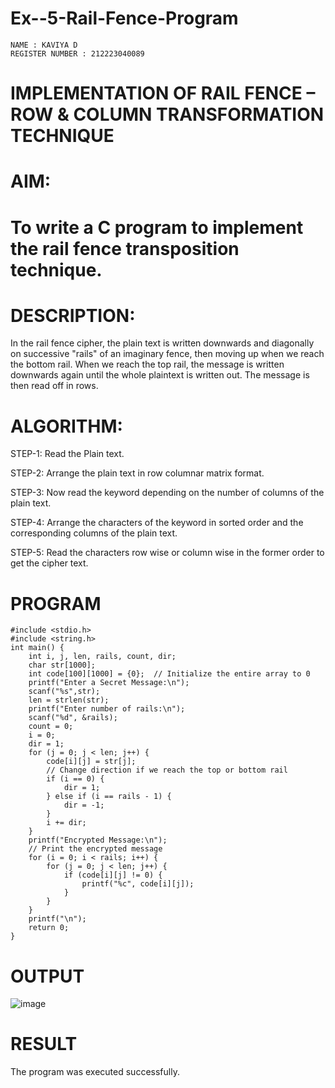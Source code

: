 # Ex--5-Rail-Fence-Program
```
NAME : KAVIYA D
REGISTER NUMBER : 212223040089
```

# IMPLEMENTATION OF RAIL FENCE – ROW & COLUMN TRANSFORMATION TECHNIQUE

# AIM:

# To write a C program to implement the rail fence transposition technique.

# DESCRIPTION:

In the rail fence cipher, the plain text is written downwards and diagonally on successive "rails" of an imaginary fence, then moving up when we reach the bottom rail. When we reach the top rail, the message is written downwards again until the whole plaintext is written out. The message is then read off in rows.

# ALGORITHM:


STEP-1: Read the Plain text.


STEP-2: Arrange the plain text in row columnar matrix format.


STEP-3: Now read the keyword depending on the number of columns of the plain text.


STEP-4: Arrange the characters of the keyword in sorted order and the corresponding columns of the plain text.


STEP-5: Read the characters row wise or column wise in the former order to get the cipher text.

# PROGRAM
```
#include <stdio.h>
#include <string.h>
int main() {
    int i, j, len, rails, count, dir;
    char str[1000];
    int code[100][1000] = {0};  // Initialize the entire array to 0
    printf("Enter a Secret Message:\n");
    scanf("%s",str);
    len = strlen(str);
    printf("Enter number of rails:\n");
    scanf("%d", &rails);
    count = 0;
    i = 0;
    dir = 1;  
    for (j = 0; j < len; j++) {
        code[i][j] = str[j];
        // Change direction if we reach the top or bottom rail
        if (i == 0) {
            dir = 1;
        } else if (i == rails - 1) {
            dir = -1;
        }
        i += dir;
    }
    printf("Encrypted Message:\n");
    // Print the encrypted message
    for (i = 0; i < rails; i++) {
        for (j = 0; j < len; j++) {
            if (code[i][j] != 0) {
                printf("%c", code[i][j]);
            }
        }
    }
    printf("\n");
    return 0;
}
```
# OUTPUT
![image](https://github.com/user-attachments/assets/41916dc4-3712-4133-a161-b918cb7db162)


# RESULT
The program was executed successfully.
